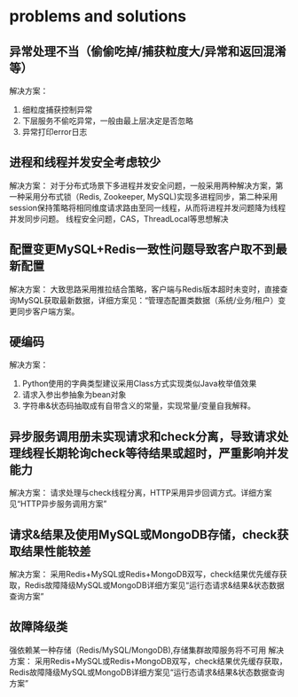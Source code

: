 # problems and solutions

## 异常处理不当（偷偷吃掉/捕获粒度大/异常和返回混淆等）
解决方案：
1. 细粒度捕获控制异常
2. 下层服务不偷吃异常，一般由最上层决定是否忽略
3. 异常打印error日志

## 进程和线程并发安全考虑较少
解决方案：
对于分布式场景下多进程并发安全问题，一般采用两种解决方案，第一种采用分布式锁（Redis, Zookeeper, MySQL)实现多进程同步，第二种采用session保持策略将相同维度请求路由至同一线程，从而将进程并发问题降为线程并发同步问题。
线程安全问题，CAS，ThreadLocal等思想解决

## 配置变更MySQL+Redis一致性问题导致客户取不到最新配置
解决方案：
大致思路采用推拉结合策略，客户端与Redis版本超时未变时，直接查询MySQL获取最新数据，详细方案见：“管理态配置类数据（系统/业务/租户）变更同步客户端方案。

## 硬编码
解决方案：
1. Python使用的字典类型建议采用Class方式实现类似Java枚举值效果
2. 请求入参出参抽象为bean对象
3. 字符串&状态码抽取成有自带含义的常量，实现常量/变量自我解释。

## 异步服务调用册未实现请求和check分离，导致请求处理线程长期轮询check等待结果或超时，严重影响并发能力
解决方案：
请求处理与check线程分离，HTTP采用异步回调方式。详细方案见“HTTP异步服务调用方案”

## 请求&结果及使用MySQL或MongoDB存储，check获取结果性能较差
解决方案：
采用Redis+MySQL或Redis+MongoDB双写，check结果优先缓存获取，Redis故障降级MySQL或MongoDB详细方案见“运行态请求&结果&状态数据查询方案”

## 故障降级类
强依赖某一种存储（Redis/MySQL/MongoDB),存储集群故障服务将不可用
解决方案：
采用Redis+MySQL或Redis+MongoDB双写，check结果优先缓存获取，Redis故障降级MySQL或MongoDB详细方案见“运行态请求&结果&状态数据查询方案”
